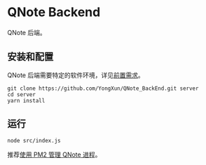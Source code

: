# QNote Backend

QNote 后端。

## 安装和配置

QNote 后端需要特定的软件环境，详见[前置需求](docs/prerequisite.md)。

``` shell
git clone https://github.com/YongXun/QNote_BackEnd.git server
cd server
yarn install
```

## 运行

``` shell
node src/index.js
```

推荐[使用 PM2 管理 QNote 进程](docs/extra.md)。
